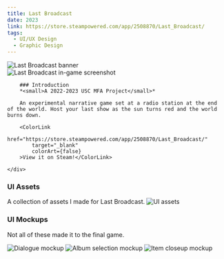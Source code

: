 ```yaml
---
title: Last Broadcast
date: 2023
link: https://store.steampowered.com/app/2508870/Last_Broadcast/
tags:
  - UI/UX Design
  - Graphic Design
---
```


<script lang="ts">
  import ColorLink from "$lib/components/common/ColorLink.svelte";

  import banner from "$lib/images/md-assets/last-broadcast/banner.png";
  import pinboard from "$lib/images/md-assets/last-broadcast/pinboard.png";
  import assets from "$lib/images/md-assets/last-broadcast/ui-assets.jpg";
  import albumMock from "$lib/images/md-assets/last-broadcast/album-mockup.jpg";
  import itemMock from "$lib/images/md-assets/last-broadcast/item-mockup.jpg";
  import subtitleMock from "$lib/images/md-assets/last-broadcast/subtitle-mockup.png";
</script>

<img alt="Last Broadcast banner" src={banner}>

<div class="split-layout">
    <img alt="Last Broadcast in-game screenshot" src={pinboard}>
    <div>

        ### Introduction
        *<small>A 2022-2023 USC MFA Project</small>*

        An experimental narrative game set at a radio station at the end of the world. Host your last show as the sun turns red and the world burns down.

        <ColorLink
            href="https://store.steampowered.com/app/2508870/Last_Broadcast/"
            target="_blank"
            colorArt={false}
        >View it on Steam!</ColorLink>

    </div>

</div>

### UI Assets
A collection of assets I made for Last Broadcast.
<img alt="UI assets" src={assets}>


### UI Mockups
Not all of these made it to the final game.

<img alt="Dialogue mockup" src={subtitleMock}>
<img alt="Album selection mockup" src={albumMock}>
<img alt="Item closeup mockup" src={itemMock}>
